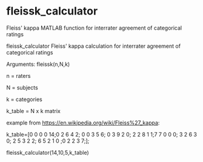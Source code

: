 # fleissk_calculator
Fleiss' kappa MATLAB function for interrater agreement of categorical ratings

fleissk_calculator Fleiss' kappa calculation for interrater agreement of categorical ratings

Arguments: fleissk(n,N,k)
   
   n = raters
   
   N = subjects
   
   k = categories
   
   k_table = N x k matrix

example from https://en.wikipedia.org/wiki/Fleiss%27_kappa:
 
k_table=[0 0 0 0 14;0 2 6 4 2; 0 0 3 5 6; 0 3 9 2 0; 2 2 8 1 1;7 7 0 0 0; 3 2 6 3 0; 2 5 3 2 2; 6 5 2 1 0 ;0 2 2 3 7;];
 
fleissk_calculator(14,10,5,k_table)
